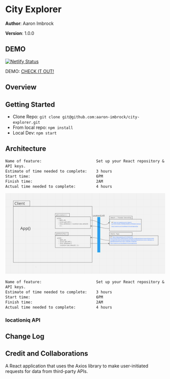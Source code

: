 # City Explorer


**Author**:  Aaron Imbrock

**Version**: 1.0.0

## DEMO

[![Netlify Status](https://api.netlify.com/api/v1/badges/e19610bf-9c6e-4ddd-a5aa-870bb3ae7fa9/deploy-status)](https://app.netlify.com/sites/city-explorer-07118c/deploys)

DEMO: [CHECK IT OUT!](https://city-explorer-07118c.netlify.app/)

## Overview
<!-- Provide a high level overview of what this application is and why you are building it, beyond the fact that it's an assignment for this class. (i.e. What's your problem domain?) -->

## Getting Started

- Clone Repo:      `git clone git@github.com:aaron-imbrock/city-explorer.git`
- From local repo: `npm install`
- Local Dev:       `npm start`

## Architecture

    Name of feature:                        Set up your React repository & API keys.
    Estimate of time needed to complete:    3 hours
    Start time:                             6PM
    Finish time:                            2AM
    Actual time needed to complete:         4 hours

![web request-response cycle](./media/liq.png)

    Name of feature:                        Set up your React repository & API keys.
    Estimate of time needed to complete:    3 hours
    Start time:                             6PM
    Finish time:                            2AM
    Actual time needed to complete:         4 hours

### locationiq API

## Change Log
<!-- Use this area to document the iterative changes made to your application as each feature is successfully implemented. Use time stamps. Here's an example:

01-01-2001 4:59pm - Application now has a fully-functional express server, with a GET route for the location resource. -->

## Credit and Collaborations
<!-- Give credit (and a link) to other people or resources that helped you build this application. -->
A React application that uses the Axios library to make user-initiated requests for data from third-party APIs.



